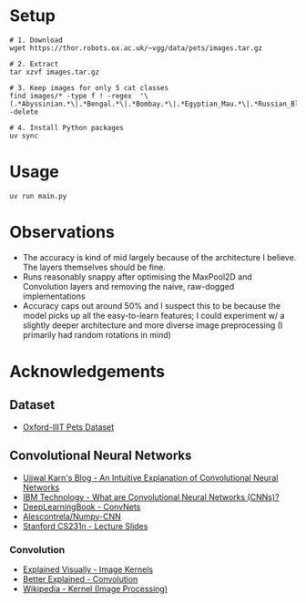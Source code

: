 # Setup

```
# 1. Download
wget https://thor.robots.ox.ac.uk/~vgg/data/pets/images.tar.gz

# 2. Extract
tar xzvf images.tar.gz

# 3. Keep images for only 5 cat classes
find images/* -type f ! -regex  '\(.*Abyssinian.*\|.*Bengal.*\|.*Bombay.*\|.*Egyptian_Mau.*\|.*Russian_Blue.*\)$' -delete

# 4. Install Python packages
uv sync
```

# Usage

```
uv run main.py
```

# Observations

- The accuracy is kind of mid largely because of the architecture I believe. The layers themselves should be fine.
- Runs reasonably snappy after optimising the MaxPool2D and Convolution layers and removing the naive, raw-dogged implementations
- Accuracy caps out around 50% and I suspect this to be because the model picks up all the easy-to-learn features; I could experiment w/ a slightly deeper architecture and more diverse image preprocessing (I primarily had random rotations in mind)

# Acknowledgements

## Dataset

- [Oxford-IIIT Pets Dataset](https://www.robots.ox.ac.uk/~vgg/data/pets/)

## Convolutional Neural Networks

- [Ujjwal Karn's Blog - An Intuitive Explanation of Convolutional Neural Networks](https://ujjwalkarn.me/2016/08/11/intuitive-explanation-convnets/)
- [IBM Technology - What are Convolutional Neural Networks (CNNs)?](https://youtu.be/QzY57FaENXg?feature=shared)
- [DeepLearningBook - ConvNets](https://www.deeplearningbook.org/contents/convnets.html)
- [Alescontrela/Numpy-CNN](https://github.com/Alescontrela/Numpy-CNN)
- [Stanford CS231n - Lecture Slides](https://cs231n.stanford.edu/slides/2016/winter1516_lecture7.pdf)

### Convolution

- [Explained Visually - Image Kernels](https://setosa.io/ev/image-kernels/)
- [Better Explained - Convolution](https://betterexplained.com/articles/intuitive-convolution/)
- [Wikipedia - Kernel (Image Processing)](https://en.wikipedia.org/wiki/Kernel_(image_processing))
